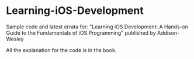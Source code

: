 Learning-iOS-Development
========================

Sample code and latest errata for:
"Learning iOS Development: A Hands-on Guide to the Fundamentals of iOS Programming" published by Addison-Wesley

All the explanation for the code is in the book.